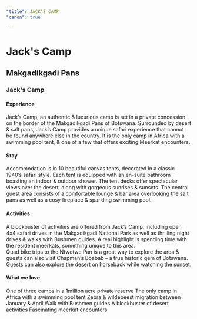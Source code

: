 ```yaml
---
"title": JACK’S CAMP
"canon": true

---
```


# Jack's Camp
## Makgadikgadi Pans
### Jack's Camp

#### Experience
Jack’s Camp, an authentic &amp; luxurious camp is set in a private concession on the border of the Makgadikgadi Pans of Botswana.
Surrounded by desert &amp; salt pans, Jack’s Camp provides a unique safari experience that cannot be found anywhere else in the country.  It is the only camp in Africa with a swimming pool tent, &amp; one of a few that offers exciting Meerkat encounters.

#### Stay
Accommodation is in 10 beautiful canvas tents, decorated in a classic 1940’s safari style.  Each tent is equipped with an en-suite bathroom boasting an indoor &amp; outdoor shower.  The tent decks offer spectacular views over the desert, along with gorgeous sunrises &amp; sunsets.
The central guest area consists of a comfortable lounge &amp; bar area overlooking the salt pans as well as a cosy fireplace &amp; sparkling swimming pool.

#### Activities
A blockbuster of activities are offered from Jack’s Camp, including open 4x4 safari drives in the Makgadikgadi National Park as well as thrilling night drives &amp; walks with Bushmen guides. A real highlight is spending time with the resident meerkats, something unique to this area.  
Quad bike trips to the Ntwetwe Pan is a great way to explore the area &amp; guests can also visit Chapman’s Boabab – a true historic gem of Botswana.  Guests can also explore the desert on horseback while watching the sunset.


#### What we love
One of three camps in a 1million acre private reserve
The only camp in Africa with a swimming pool tent
Zebra &amp; wildebeest migration between January &amp; April
Walk with Bushmen guides
A blockbuster of desert activities 
Fascinating meerkat encounters